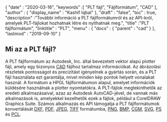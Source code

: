 {
  "date" : "2020-03-16",
  "keywords" :[ "PLT fájl", "Fájlformátum", "CAD" ],
  "author" : {
    "display_name" : "Kashif Iqbal"
},
  "draft" : "false",
  "toc" : true,
  "description" :"További információ a PLT fájlformátumról és az API-król, amelyek PLT-fájlokat hozhatnak létre és nyithatnak meg.",
  "title" :"PLT fájlformátum",
  "linktitle" : "PLT",
  "menu" : {
    "docs" : {
      "parent" : "cad"
}
},
  "lastmod" : "2019-09-10"
}

## Mi az a PLT fájl?

A PLT fájlformátum az Autodesk, Inc. által bevezetett vektor alapú plotter fájl, amely egy bizonyos [CAD](/hu/cad/) fájlhoz tartalmaz információkat. Az ábrázolási részletek pontosságot és precizitást igényelnek a gyártás során, és a PLT fájl használata ezt garantálja, mivel minden kép pontok helyett vonalakat használ. A formátum a HPGL fájlformátumon alapul, amelyet információk küldésére használnak a plotter nyomtatókra. A PLT-fájlok megtekinthetők az eredeti alkalmazásaival, azaz az Autodesk AutoCAD-jével, de vannak más alkalmazások is, amelyekkel kezelhetők ezek a fájlok, például a CorelDRAW Graphics Suite. Számos alkalmazás és API támogatja a PLT fájlformátumok konvertálását [DXF](/hu/cad/dxf/), [PDF](/hu/pdf/), [JPEG](/hu/image/jpeg/), [TIFF](/hu/image/tiff/) formátumba, [PNG](/hu/image/png/), [BMP](/hu/image/bmp/), [CGM](/hu/page-description-language/cgm/), [SVG](/hu/page-description-language/svg/), [PS](/hu/page-description-language/ps/) és [PCL](/hu/page-description-language/pcl/).

